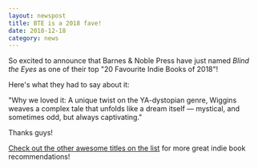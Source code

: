 ```yaml
---
layout: newspost
title: BTE is a 2018 fave!
date: 2018-12-18
category: news
---
```


So excited to announce that Barnes & Noble Press have just named *Blind the Eyes* as one of their top "20 Favourite Indie Books of 2018"!

Here's what they had to say about it:

"Why we loved it: A unique twist on the YA-dystopian genre, Wiggins weaves a complex tale that unfolds like a dream itself — mystical, and sometimes odd, but always captivating."

Thanks guys!

[Check out the other awesome titles on the list](https://www.barnesandnoble.com/bnpress-blog/2018-favorite-indie-books/) for more great indie book recommendations!
